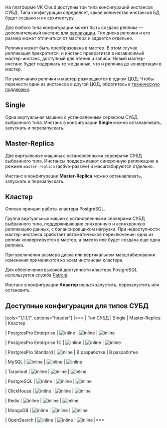 На платформе VK Cloud доступны три типа конфигураций инстансов СУБД. Типа конфигурации определяет, какое количество инстансов БД будет создано и их архитектуру.

Для любого типа конфигурации может быть создана реплика — дополнительный инстанс для [репликации](../../service-management/replication/). Тип диска реплики и его размер может отличаться от мастера и задается отдельно.

Реплика может быть преобразована в мастер. В этом случае репликация прекратится, и инстанс превратится в независимый мастер-инстанс, доступный для чтения и записи. Новый мастер-инстанс будет содержать те же данные, что и реплика до конвертации в мастер.

По умолчанию реплики и мастер размещаются в одном ЦОД. Чтобы перенести один из инстансов в другой ЦОД, обратитесь в [техническую поддержку](/ru/contacts).

## Single

Одна виртуальная машина с установленным сервером СУБД выбранного типа. Инстанс в конфигурации **Single** можно останавливать, запускать и перезапускать.

## Master-Replica

Две виртуальные машины с установленными серверами СУБД выбранного типа. Инстансы поддерживают синхронную репликацию в режиме `master-replica` (active-passive) и масштабируются отдельно.

Инстанс в конфигурации **Master-Replica** можно останавливать, запускать и перезапускать.

## Кластер

<info>

Описан принцип работы кластера PostgreSQL.

</info>

Группа виртуальных машин с установленными серверами СУБД выбранного типа, поддерживающие синхронную и асинхронную репликацию данных, с балансировщиком нагрузки. При недоступности мастер-инстанса сработает автоматическое переключение: одна из реплик конвертируется в мастер, а вместо нее будет создана еще одна реплика.

При увеличении размера диска или вертикальном масштабировании изменения применяются ко всем инстансам кластера.

<info>

Для обеспечения высокой доступности кластера PostgreSQL используется служба [Patroni](https://patroni.readthedocs.io/en/latest/index.html).

</info>

Инстанс в конфигурации **Кластер** нельзя запустить, перезапустить или остановить.

## Доступные конфигурации для типов СУБД

[cols="1,1,1,1", options="header"]
|===
| Тип СУБД 
| Single 
| Master-Replica 
| Кластер

| PostgresPro Enterprise
| ![](/ru/assets/check.svg "inline") 
| ![](/ru/assets/check.svg "inline") 
| ![](/ru/assets/check.svg "inline")

| PostgresPro Enterprise 1C 
| ![](/ru/assets/check.svg "inline") 
| ![](/ru/assets/check.svg "inline") 
| ![](/ru/assets/check.svg "inline") 

| PostgresPro Standard
| ![](/ru/assets/check.svg "inline") 
| В разработке 
| В разработке

| MySQL
| ![](/ru/assets/check.svg "inline") 
| ![](/ru/assets/check.svg "inline") 
| ![](/ru/assets/check.svg "inline")

| Tarantool
| ![](/ru/assets/check.svg "inline") 
| ![](/ru/assets/no.svg "inline") 
| ![](/ru/assets/check.svg "inline")

| PostgreSQL
| ![](/ru/assets/check.svg "inline") 
| ![](/ru/assets/check.svg "inline") 
| ![](/ru/assets/check.svg "inline") 

| ClickHouse
| ![](/ru/assets/check.svg "inline") 
| ![](/ru/assets/no.svg "inline")
| ![](/ru/assets/check.svg "inline")

| Redis
| ![](/ru/assets/check.svg "inline") 
| ![](/ru/assets/no.svg "inline") 
| ![](/ru/assets/check.svg "inline")

| MongoDB
| ![](/ru/assets/check.svg "inline") 
| ![](/ru/assets/no.svg "inline") 
| ![](/ru/assets/check.svg "inline")

| OpenSearch
| ![](/ru/assets/no.svg "inline") 
| ![](/ru/assets/no.svg "inline") 
| ![](/ru/assets/check.svg "inline")
|===
